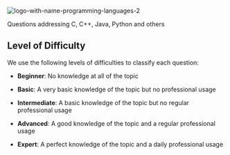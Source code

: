 ![logo-with-name-programming-languages-2](https://user-images.githubusercontent.com/114015/102801273-fdee6280-4382-11eb-984d-48113d090041.png)

Questions addressing C, C++, Java, Python and others

## Level of Difficulty

We use the following levels of difficulties to classify each question:

 - **Beginner**: No knowledge at all of the topic

 - **Basic**: A very basic knowledge of the topic but no professional usage

 - **Intermediate**: A basic knowledge of the topic but no regular professional usage

 - **Advanced**: A good knowledge of the topic and a regular professional usage

 - **Expert**: A perfect knowledge of the topic and a daily professional usage
